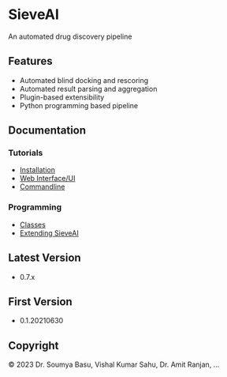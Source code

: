 # SieveAI
An automated drug discovery pipeline

## Features
* Automated blind docking and rescoring
* Automated result parsing and aggregation
* Plugin-based extensibility
* Python programming based pipeline

## Documentation

### Tutorials
* [Installation](sieveai/docs/basic/quick.md#installation)
* [Web Interface/UI](sieveai/docs/basic/web.md#intro)
* [Commandline](sieveai/docs/basic/cli.md#intro)

### Programming
* [Classes](sieveai/docs/advance/classes.md)
* [Extending SieveAI](sieveai/docs/extend.md)

## Latest Version
* 0.7.x

## First Version
* 0.1.20210630

## Copyright
&copy; 2023 Dr. Soumya Basu, Vishal Kumar Sahu, Dr. Amit Ranjan, ...
